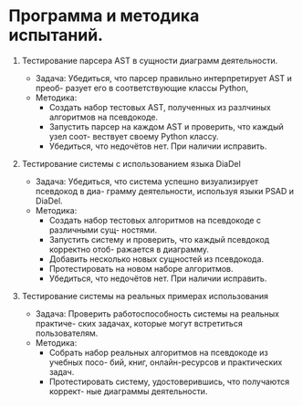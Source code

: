 # Программа и методика испытаний. 

1. Тестирование парсера AST в сущности диаграмм деятельности.

   - Задача: Убедиться, что парсер правильно интерпретирует AST и преоб-
   разует его в соответствующие классы Python,
   - Методика:
     - Создать набор тестовых AST, полученных из разлчиных алгоритмов
     на псевдокоде.
     - Запустить парсер на каждом AST и проверить, что каждый узел соот-
     вествует своему Python классу.
     - Убедиться, что недочётов нет. При наличии исправить.
2. Тестирование системы с использованием языка DiaDel
    
    - Задача: Убедиться, что система успешно визуализирует псевдокод в диа-
грамму деятельности, используя языки PSAD и DiaDel.
    - Методика:
      - Создать набор тестовых алгоритмов на псевдокоде с различными сущ-
ностями. 
      - Запустить систему и проверить, что каждый псевдокод корректно отоб-
ражается в диаграмму. 
      - Добавить несколько новых сущностей из псевдокода. 
      - Протестировать на новом наборе алгоритмов. 
      - Убедиться, что недочётов нет. При наличии исправить.
3. Тестирование системы на реальных примерах использования

    - Задача: Проверить работоспособность системы на реальных практиче-
ских задачах, которые могут встретиться пользователям.
    - Методика:
      - Собрать набор реальных алгоритмов на псевдокоде из учебных посо-
бий, книг, онлайн-ресурсов и практических задач. 
      - Протестировать систему, удостоверившись, что получаются коррект-
ные диаграммы деятельности.